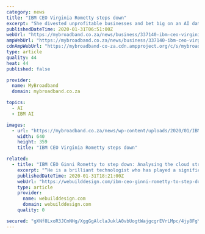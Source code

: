 ```yaml
---
category: news
title: "IBM CEO Virginia Rometty steps down"
excerpt: "She divested unprofitable businesses and bet big on an AI data-analytics tool called Watson. Yet the efforts were stymied by the emergence of a new competitor in the delivery of computing over the internet: Amazon.com Inc. During one particularly painful several-year stretch, IBM’s sales declined for 17 quarters in a row. For its part ..."
publishedDateTime: 2020-01-31T06:51:00Z
webUrl: "https://mybroadband.co.za/news/business/337140-ibm-ceo-virginia-rometty-steps-down.html"
ampWebUrl: "https://mybroadband.co.za/news/business/337140-ibm-ceo-virginia-rometty-steps-down.html/amp"
cdnAmpWebUrl: "https://mybroadband-co-za.cdn.ampproject.org/c/s/mybroadband.co.za/news/business/337140-ibm-ceo-virginia-rometty-steps-down.html/amp"
type: article
quality: 44
heat: 44
published: false

provider:
  name: MyBroadband
  domain: mybroadband.co.za

topics:
  - AI
  - IBM AI

images:
  - url: "https://mybroadband.co.za/news/wp-content/uploads/2020/01/IBM-value-640x359.jpg"
    width: 640
    height: 359
    title: "IBM CEO Virginia Rometty steps down"

related:
  - title: "IBM CEO Ginni Rometty to step down: Analysing the cloud strategy and in-tray for the new boss"
    excerpt: "“He is a brilliant technologist who has played a significant role in developing our key technologies such as artificial intelligence, cloud ... As we have already seen, turning a ship the size of IBM around is no easy feat. For Mew, the fact that SoftLayer and Watson were opportunities which fell by the wayside exemplifies that virtually ..."
    publishedDateTime: 2020-01-31T18:21:00Z
    webUrl: "https://webuilddesign.com/ibm-ceo-ginni-rometty-to-step-down-analysing-the-cloud-strategy-and-in-tray-for-the-new-boss-3/"
    type: article
    provider:
      name: webuilddesign.com
      domain: webuilddesign.com
    quality: 0

secured: "gXNf8LxoR3JCmNHg/XggGgAlclaJuklA0vbUogtWajgcgrEVrLMpc/4jy8FgY50ARL8C2qkU9EQimah0EAHNNBuo70vRlvZbVNf4r38DpvLY3fAELwkfmDGnfEQCqJnkOCIYGjeakVO/L/p5/TxTU388Sehh3ZAJ5DF4a0/Kct88wKLTt9A41xhMXb0zvhtRtFpnDdxjvbrqiLKfx2pkjpSJPEp/b1Xbu2ESKOOOC9XGMy3zEf+EQKuTFhpTWs+46JuOGUDkEjekU6oqtAeFveuNFxQCd5ePPSASAD4WKKcMafMHlPXdWC1OmiYw0qu5XVhsIXmrAJdJja7Dez+JwJGFmr3lRgbCdPDbHbEBYw4gScQ67pcjEu8SRlwZr+36e1ACSLuE9StQwPcDUMoYSpJIOh3gp4SyGRC6+MrZiHeHDu7zHtEDLGFu9LqbnAzeumgbpFpmgP1Z4TMO8Sduc8XJRz2zEKK3YX/H4175KpM=;gD7PTfr5XNUTl6JFl+ug9A=="
---
```


